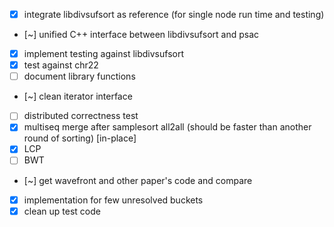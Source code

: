 - [x] integrate libdivsufsort as reference (for single node run time and
      testing)
- [~] unified C++ interface between libdivsufsort and psac
- [x] implement testing against libdivsufsort
- [x] test against chr22
- [ ] document library functions
- [~] clean iterator interface
- [ ] distributed correctness test
- [x] multiseq merge after samplesort all2all (should be faster than another
      round of sorting) [in-place]
- [x] LCP
- [ ] BWT
- [~] get wavefront and other paper's code and compare
- [x] implementation for few unresolved buckets
- [x] clean up test code
